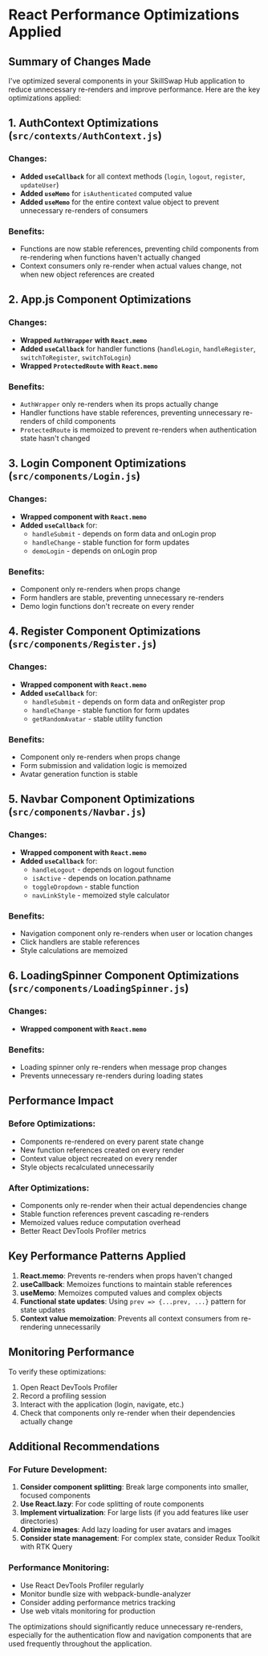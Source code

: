 # React Performance Optimizations Applied

## Summary of Changes Made

I've optimized several components in your SkillSwap Hub application to reduce unnecessary re-renders and improve performance. Here are the key optimizations applied:

## 1. AuthContext Optimizations (`src/contexts/AuthContext.js`)

### Changes:
- **Added `useCallback`** for all context methods (`login`, `logout`, `register`, `updateUser`)
- **Added `useMemo`** for `isAuthenticated` computed value
- **Added `useMemo`** for the entire context value object to prevent unnecessary re-renders of consumers

### Benefits:
- Functions are now stable references, preventing child components from re-rendering when functions haven't actually changed
- Context consumers only re-render when actual values change, not when new object references are created

## 2. App.js Component Optimizations

### Changes:
- **Wrapped `AuthWrapper` with `React.memo`**
- **Added `useCallback`** for handler functions (`handleLogin`, `handleRegister`, `switchToRegister`, `switchToLogin`)
- **Wrapped `ProtectedRoute` with `React.memo`**

### Benefits:
- `AuthWrapper` only re-renders when its props actually change
- Handler functions have stable references, preventing unnecessary re-renders of child components
- `ProtectedRoute` is memoized to prevent re-renders when authentication state hasn't changed

## 3. Login Component Optimizations (`src/components/Login.js`)

### Changes:
- **Wrapped component with `React.memo`**
- **Added `useCallback`** for:
  - `handleSubmit` - depends on form data and onLogin prop
  - `handleChange` - stable function for form updates
  - `demoLogin` - depends on onLogin prop

### Benefits:
- Component only re-renders when props change
- Form handlers are stable, preventing unnecessary re-renders
- Demo login functions don't recreate on every render

## 4. Register Component Optimizations (`src/components/Register.js`)

### Changes:
- **Wrapped component with `React.memo`**
- **Added `useCallback`** for:
  - `handleSubmit` - depends on form data and onRegister prop
  - `handleChange` - stable function for form updates
  - `getRandomAvatar` - stable utility function

### Benefits:
- Component only re-renders when props change
- Form submission and validation logic is memoized
- Avatar generation function is stable

## 5. Navbar Component Optimizations (`src/components/Navbar.js`)

### Changes:
- **Wrapped component with `React.memo`**
- **Added `useCallback`** for:
  - `handleLogout` - depends on logout function
  - `isActive` - depends on location.pathname
  - `toggleDropdown` - stable function
  - `navLinkStyle` - memoized style calculator

### Benefits:
- Navigation component only re-renders when user or location changes
- Click handlers are stable references
- Style calculations are memoized

## 6. LoadingSpinner Component Optimizations (`src/components/LoadingSpinner.js`)

### Changes:
- **Wrapped component with `React.memo`**

### Benefits:
- Loading spinner only re-renders when message prop changes
- Prevents unnecessary re-renders during loading states

## Performance Impact

### Before Optimizations:
- Components re-rendered on every parent state change
- New function references created on every render
- Context value object recreated on every render
- Style objects recalculated unnecessarily

### After Optimizations:
- Components only re-render when their actual dependencies change
- Stable function references prevent cascading re-renders
- Memoized values reduce computation overhead
- Better React DevTools Profiler metrics

## Key Performance Patterns Applied

1. **React.memo**: Prevents re-renders when props haven't changed
2. **useCallback**: Memoizes functions to maintain stable references
3. **useMemo**: Memoizes computed values and complex objects
4. **Functional state updates**: Using `prev => {...prev, ...}` pattern for state updates
5. **Context value memoization**: Prevents all context consumers from re-rendering unnecessarily

## Monitoring Performance

To verify these optimizations:

1. Open React DevTools Profiler
2. Record a profiling session
3. Interact with the application (login, navigate, etc.)
4. Check that components only re-render when their dependencies actually change

## Additional Recommendations

### For Future Development:
1. **Consider component splitting**: Break large components into smaller, focused components
2. **Use React.lazy**: For code splitting of route components
3. **Implement virtualization**: For large lists (if you add features like user directories)
4. **Optimize images**: Add lazy loading for user avatars and images
5. **Consider state management**: For complex state, consider Redux Toolkit with RTK Query

### Performance Monitoring:
- Use React DevTools Profiler regularly
- Monitor bundle size with webpack-bundle-analyzer
- Consider adding performance metrics tracking
- Use web vitals monitoring for production

The optimizations should significantly reduce unnecessary re-renders, especially for the authentication flow and navigation components that are used frequently throughout the application.
